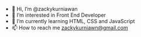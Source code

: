 - 👋 Hi, I’m @zackykurniawan
- 👀 I’m interested in Front End Developer
- 🌱 I’m currently learning HTML, CSS and JavaScript
- 📫 How to reach me zackykurniawn@gmail.com

<!---
zackykurniawan/zackykurniawan is a ✨ special ✨ repository because its `README.md` (this file) appears on your GitHub profile.
You can click the Preview link to take a look at your changes.
--->
